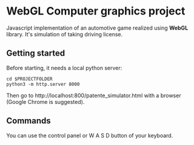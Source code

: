 # WebGL Computer graphics project

Javascript implementation of an automotive game realized using **WebGL** library.
It's simulation of taking driving license.


## Getting started

Before starting, it needs a local python server:

    cd $PROJECTFOLDER
    python3 -m http.server 8000

Then go to http://localhost:800/patente_simulator.html with a browser (Google Chrome is suggested).

## Commands
You can use the control panel or W A S D button of your keyboard.
